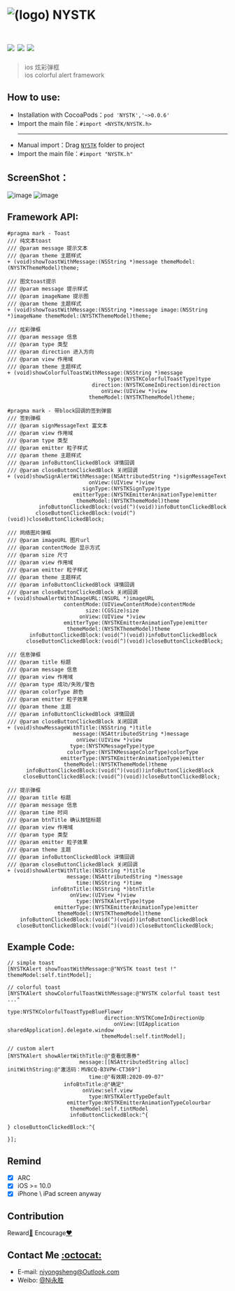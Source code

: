 ![(logo)](https://github.com/niyongsheng/NYSTK/blob/master/logo.png?raw=true)
NYSTK
===
[![](https://img.shields.io/badge/platform-iOS-orange.svg)](https://developer.apple.com/ios/)
[![](http://img.shields.io/travis/CocoaPods/CocoaPods/master.svg?style=flat)](https://travis-ci.org/CocoaPods/NYSTK)
[![](https://img.shields.io/badge/license-MIT-blue.svg)](https://github.com/niyongsheng/NYSMC/blob/master/LICENSE)
===
> ios 炫彩弹框 <br>
> ios colorful alert framework

## How to use:
* Installation with CocoaPods：`pod 'NYSTK','~>0.0.6'`
* Import the main file：`#import <NYSTK/NYSTK.h>`
<br><hr>
* Manual import：Drag [`NYSTK`](https://github.com/niyongsheng/NYSTK/tree/master/NYSTK) folder to project
* Import the main file：`#import "NYSTK.h"`

## ScreenShot：
![image](https://github.com/niyongsheng/niyongsheng.github.io/blob/master/Document/nystk_demo_1.gif)
![image](https://github.com/niyongsheng/niyongsheng.github.io/blob/master/Document/nystk_demo_2.gif)

## Framework API:

```objc
#pragma mark - Toast
/// 纯文本toast
/// @param message 提示文本
/// @param theme 主题样式
+ (void)showToastWithMessage:(NSString *)message themeModel:(NYSTKThemeModel)theme;

/// 图文toast提示
/// @param message 提示样式
/// @param imageName 提示图
/// @param theme 主题样式
+ (void)showToastWithMessage:(NSString *)message image:(NSString *)imageName themeModel:(NYSTKThemeModel)theme;

/// 炫彩弹框
/// @param message 信息
/// @param type 类型
/// @param direction 进入方向
/// @param view 作用域
/// @param theme 主题样式
+ (void)showColorfulToastWithMessage:(NSString *)message
                                type:(NYSTKColorfulToastType)type
                           direction:(NYSTKComeInDirection)direction
                              onView:(UIView *)view
                          themeModel:(NYSTKThemeModel)theme;

#pragma mark - 带block回调的签到弹窗
/// 签到弹框
/// @param signMessageText 富文本
/// @param view 作用域
/// @param type 类型
/// @param emitter 粒子样式
/// @param theme 主题样式
/// @param infoButtonClickedBlock 详情回调
/// @param closeButtonClickedBlock 关闭回调
+ (void)showSignAlertWithMessage:(NSAttributedString *)signMessageText
                          onView:(UIView *)view
                        signType:(NYSTKSignType)type
                     emitterType:(NYSTKEmitterAnimationType)emitter
                      themeModel:(NYSTKThemeModel)theme
          infoButtonClickedBlock:(void(^)(void))infoButtonClickedBlock
         closeButtonClickedBlock:(void(^)(void))closeButtonClickedBlock;

/// 网络图片弹框
/// @param imageURL 图片url
/// @param contentMode 显示方式
/// @param size 尺寸
/// @param view 作用域
/// @param emitter 粒子样式
/// @param theme 主题样式
/// @param infoButtonClickedBlock 详情回调
/// @param closeButtonClickedBlock 关闭回调
+ (void)showAlertWithImageURL:(NSURL *)imageURL
                  contentMode:(UIViewContentMode)contentMode
                         size:(CGSize)size
                       onView:(UIView *)view
                  emitterType:(NYSTKEmitterAnimationType)emitter
                   themeModel:(NYSTKThemeModel)theme
       infoButtonClickedBlock:(void(^)(void))infoButtonClickedBlock
      closeButtonClickedBlock:(void(^)(void))closeButtonClickedBlock;

/// 信息弹框
/// @param title 标题
/// @param message 信息
/// @param view 作用域
/// @param type 成功/失败/警告
/// @param colorType 颜色
/// @param emitter 粒子效果
/// @param theme 主题
/// @param infoButtonClickedBlock 详情回调
/// @param closeButtonClickedBlock 关闭回调
+ (void)showMessageWithTitle:(NSString *)title
                     message:(NSAttributedString *)message
                      onView:(UIView *)view
                    type:(NYSTKMessageType)type
                   colorType:(NYSTKMessageColorType)colorType
                 emitterType:(NYSTKEmitterAnimationType)emitter
                  themeModel:(NYSTKThemeModel)theme
      infoButtonClickedBlock:(void(^)(void))infoButtonClickedBlock
     closeButtonClickedBlock:(void(^)(void))closeButtonClickedBlock;

/// 提示弹框
/// @param title 标题
/// @param message 信息
/// @param time 时间
/// @param btnTitle 确认按钮标题
/// @param view 作用域
/// @param type 类型
/// @param emitter 粒子效果
/// @param theme 主题
/// @param infoButtonClickedBlock 详情回调
/// @param closeButtonClickedBlock 关闭回调
+ (void)showAlertWithTitle:(NSString *)title
                   message:(NSAttributedString *)message
                      time:(NSString *)time
              infoBtnTitle:(NSString *)btnTitle
                    onView:(UIView *)view
                      type:(NYSTKAlertType)type
               emitterType:(NYSTKEmitterAnimationType)emitter
                themeModel:(NYSTKThemeModel)theme
    infoButtonClickedBlock:(void(^)(void))infoButtonClickedBlock
   closeButtonClickedBlock:(void(^)(void))closeButtonClickedBlock;
```
## Example Code:

```objc
// simple toast
[NYSTKAlert showToastWithMessage:@"NYSTK toast test !" themeModel:self.tintModel];

// colorful toast
[NYSTKAlert showColorfulToastWithMessage:@"NYSTK colorful toast test ..."
                                    type:NYSTKColorfulToastTypeBlueFlower
                               direction:NYSTKComeInDirectionUp
                                  onView:[UIApplication sharedApplication].delegate.window
                              themeModel:self.tintModel];

// custom alert
[NYSTKAlert showAlertWithTitle:@"查看优惠券"
                       message:[[NSAttributedString alloc] initWithString:@"激活码：MVBCQ-B3VPW-CT369"]
                          time:@"有效期:2020-09-07"
                  infoBtnTitle:@"确定"
                        onView:self.view
                          type:NYSTKAlertTypeDefault
                   emitterType:NYSTKEmitterAnimationTypeColourbar
                    themeModel:self.tintModel
                    infoButtonClickedBlock:^{

} closeButtonClickedBlock:^{

}]; 
```
<!--

* Step 1.Add Shell
```shell

```
* Step 2.AppDelegate.m
```objc

```
-->
## Remind
- [x] ARC
- [x] iOS >= 10.0
- [x] iPhone \ iPad screen anyway

## Contribution
Reward[:lollipop:](https://github.com/niyongsheng/niyongsheng.github.io/blob/master/Beg/README.md)  Encourage[:heart:](https://github.com/niyongsheng/NYSTK/stargazers)

## Contact Me [:octocat:](https://niyongsheng.github.io)
* E-mail: niyongsheng@Outlook.com
* Weibo: [@Ni永胜](https://weibo.com/u/7317805089)
